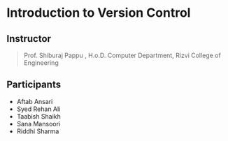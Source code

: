 # Introduction to Version Control

## Instructor

 > Prof. Shiburaj Pappu , H.o.D. Computer Department, Rizvi College of Engineering

## Participants

- Aftab Ansari
- Syed Rehan Ali
- Taabish Shaikh
- Sana Mansoori
- Riddhi Sharma